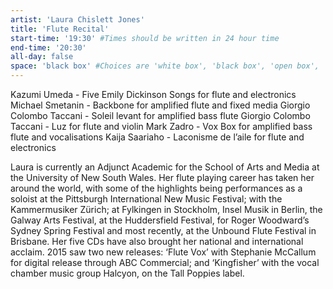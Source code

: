 ```yaml
---
artist: 'Laura Chislett Jones'
title: 'Flute Recital'
start-time: '19:30' #Times should be written in 24 hour time
end-time: '20:30'
all-day: false
space: 'black box' #Choices are 'white box', 'black box', 'open box', 'grounds'
---
```

<!-- Description -->
Kazumi Umeda - Five Emily Dickinson Songs for flute and electronics
Michael Smetanin - Backbone for amplified flute and fixed media
Giorgio Colombo Taccani - Soleil levant for amplified bass flute
Giorgio Colombo Taccani - Luz for flute and violin
Mark Zadro - Vox Box for amplified bass flute and vocalisations
Kaija Saariaho - Laconisme de l’aile for flute and electronics
<!-- Bio -->
Laura is currently an Adjunct Academic for the School of Arts and Media at the University of New South Wales. Her flute playing career has taken her around the world, with some of the highlights being performances as a soloist at the Pittsburgh International New Music Festival; with the Kammermusiker Zürich; at Fylkingen in Stockholm, Insel Musik in Berlin, the Galway Arts Festival, at the Huddersfield Festival, for Roger Woodward’s Sydney Spring Festival and most recently, at the Unbound Flute Festival in Brisbane. Her five CDs have also brought her national and international acclaim. 2015 saw two new releases: ‘Flute Vox’ with Stephanie McCallum for digital release through ABC Commercial; and ‘Kingfisher’ with the vocal chamber music group Halcyon, on the Tall Poppies label.
